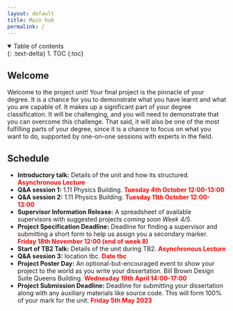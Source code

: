 ```yaml
---
layout: default
title: Main hub
permalink: /
---
```


<details open markdown="block">
<summary>
Table of contents
</summary>
{: .text-delta}
1. TOC
{:toc}
</details>

## Welcome

Welcome to the project unit! Your final project is the pinnacle of your degree.
It is a chance for you to demonstrate what you have learnt and what you are
capable of. It makes up a significant part of your degree classification. It
will be challenging, and you will need to demonstrate that you can overcome
this challenge. That said, it will also be one of the most fulfilling parts of
your degree, since it is a chance to focus on what you want to do, supported by
one-on-one sessions with experts in the field.

## Schedule

* **Introductory talk:** Details of the unit and how its structured. <span style="color:red">**Asynchronous Lecture** </span>
* **Q&A session 1:** 1.11 Physics Building. <span style="color:red">**Tuesday 4th October 12:00-13:00** </span>
* **Q&A session 2:** 1.11 Physics Building. <span style="color:red">**Tuesday 11th October 12:00-13:00** </span>
* **Supervisor Information Release:** A spreadsheet of available supervisors with suggested projects *coming soon Week 4/5*.
* **Project Specification Deadline:** Deadline for finding a supervisor and submitting a short form to help us assign you a secondary marker. <span style="color:red">**Friday 18th November 12:00 (end of week 8)** </span>
* **Start of TB2 Talk:** Details of the unit during TB2. <span style="color:red">**Asynchronous Lecture** </span>
* **Q&A session 3:** location tbc. <span style="color:red">**Date tbc** </span>
* **Project Poster Day:** An optional-but-encouraged event to show your project to the world as you write your dissertation. Bill Brown Design Suite Queens Building. <span style="color:red">**Wednesday 19th April 14:00-17:00** </span>
* **Project Submission Deadline:** Deadline for submitting your dissertation along with any auxiliary materials like source code. This will form 100% of your mark for the unit. <span style="color:red">**Friday 5th May 2023** </span>
